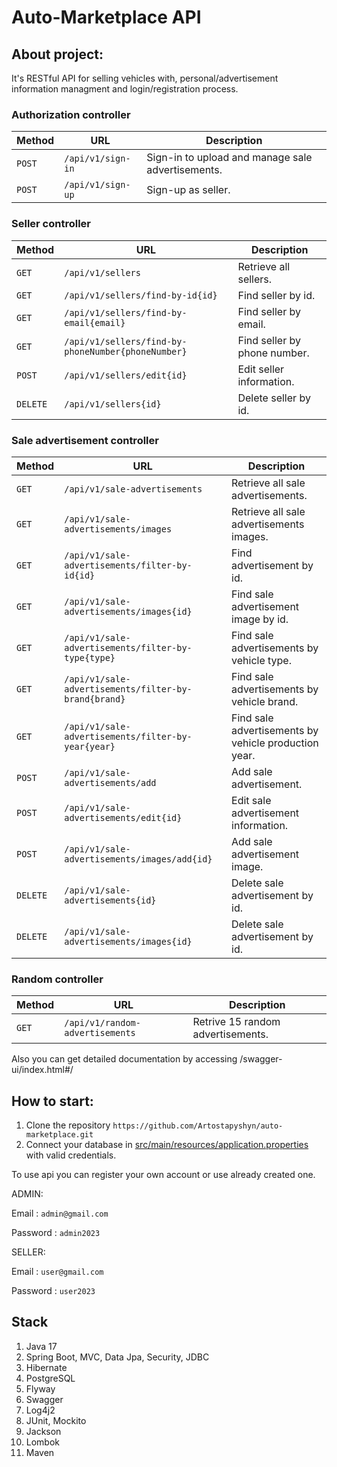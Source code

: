 # Auto-Marketplace API

## About project:
It's RESTful API for selling vehicles with, personal/advertisement information managment and login/registration process.

### Authorization​ controller
| Method   | URL                                      | Description                              |
| -------- | ---------------------------------------- | ---------------------------------------- |
| `POST`    | `/api/v1/sign-in`                             | Sign-in to upload and manage sale advertisements.                      |
| `POST`   | `/api/v1/sign-up`                 | Sign-up as seller.                 |

### Seller​ controller
| Method   | URL                                      | Description                              |
| -------- | ---------------------------------------- | ---------------------------------------- |
| `GET`    | `/api/v1/sellers`                             | Retrieve all sellers.                      |
| `GET`    | `/api/v1/sellers/find-by-id{id}`                          | Find seller by id.                      |
| `GET`    | `/api/v1/sellers/find-by-email{email}`                          | Find seller by email.                       |
| `GET`    | `/api/v1/sellers/find-by-phoneNumber{phoneNumber}`                          | Find seller by phone number.                       |
| `POST`   | `/api/v1/sellers/edit{id}`                 | Edit seller information.                 |
| `DELETE` | `/api/v1/sellers{id}` | Delete seller by id.                    |

### Sale advertisement controller
| Method   | URL                                      | Description                              |
| -------- | ---------------------------------------- | ---------------------------------------- |
| `GET`    | `/api/v1/sale-advertisements`                             | Retrieve all sale advertisements.                      |
| `GET`    | `/api/v1/sale-advertisements/images`                             | Retrieve all sale advertisements images.                      |
| `GET`    | `/api/v1/sale-advertisements/filter-by-id{id}`                          | Find advertisement by id.                      |
| `GET`    | `/api/v1/sale-advertisements/images{id}`                             | Find sale advertisement image by id.                      |
| `GET`    | `/api/v1/sale-advertisements/filter-by-type{type}`                          | Find sale advertisements by vehicle type.                       |
| `GET`    | `/api/v1/sale-advertisements/filter-by-brand{brand}`                          | Find sale advertisements by vehicle brand.                       |
| `GET`    | `/api/v1/sale-advertisements/filter-by-year{year}`                          | Find sale advertisements by vehicle production year.                   |
| `POST`   | `/api/v1/sale-advertisements/add`                 | Add sale advertisement.                 |
| `POST`   | `/api/v1/sale-advertisements/edit{id}`                 | Edit sale advertisement information.                 |
| `POST`   | `/api/v1/sale-advertisements/images/add{id}`                 | Add sale advertisement image.                 |
| `DELETE` | `/api/v1/sale-advertisements{id}` | Delete sale advertisement by id.                    |
| `DELETE` | `/api/v1/sale-advertisements/images{id}` | Delete sale advertisement by id.                    |
### Random controller
| Method   | URL                                      | Description                              |
| -------- | ---------------------------------------- | ---------------------------------------- |
| `GET`    | `/api/v1/random-advertisements`                            | Retrive 15 random advertisements.                      |
Also you can get detailed documentation by accessing /swagger-ui/index.html#/

## How to start:
1. Clone the repository
  `https://github.com/Artostapyshyn/auto-marketplace.git`
2. Connect your database in [src/main/resources/application.properties](src/main/resources/application.properties) with valid credentials.
 
To use api you can register your own account or use already created one.

ADMIN:

Email : `admin@gmail.com`

Password : `admin2023`

SELLER:

Email : `user@gmail.com`

Password : `user2023`

## Stack
1. Java 17
2. Spring Boot, MVC, Data Jpa, Security, JDBC
3. Hibernate
4. PostgreSQL
5. Flyway
7. Swagger
8. Log4j2
9. JUnit, Mockito
10. Jackson
11. Lombok
12. Maven